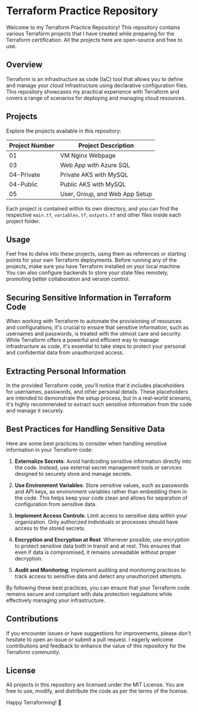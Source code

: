 # Terraform Practice Repository

Welcome to my Terraform Practice Repository! This repository contains various Terraform projects that I have created while preparing for the Terraform certification. All the projects here are open-source and free to use.

## Overview

Terraform is an infrastructure as code (IaC) tool that allows you to define and manage your cloud infrastructure using declarative configuration files. This repository showcases my practical experience with Terraform and covers a range of scenarios for deploying and managing cloud resources.

## Projects

Explore the projects available in this repository:

| Project Number | Project Description                        |
|----------------|--------------------------------------------|
| 01             | VM Nginx Webpage                           |
| 03             | Web App with Azure SQL                     |
| 04-Private     | Private AKS with MySQL                     |
| 04-Public      | Public AKS with MySQL                      |
| 05             | User, Group, and Web App Setup             |

Each project is contained within its own directory, and you can find the respective `main.tf`, `variables.tf`, `outputs.tf` and other files inside each project folder.

## Usage

Feel free to delve into these projects, using them as references or starting points for your own Terraform deployments. Before running any of the projects, make sure you have Terraform installed on your local machine. You can also configure backends to store your state files remotely, promoting better collaboration and version control.

## Securing Sensitive Information in Terraform Code

When working with Terraform to automate the provisioning of resources and configurations, it's crucial to ensure that sensitive information, such as usernames and passwords, is treated with the utmost care and security. While Terraform offers a powerful and efficient way to manage infrastructure as code, it's essential to take steps to protect your personal and confidential data from unauthorized access.

## Extracting Personal Information

In the provided Terraform code, you'll notice that it includes placeholders for usernames, passwords, and other personal details. These placeholders are intended to demonstrate the setup process, but in a real-world scenario, it's highly recommended to extract such sensitive information from the code and manage it securely.

## Best Practices for Handling Sensitive Data

Here are some best practices to consider when handling sensitive information in your Terraform code:

1. **Externalize Secrets**: Avoid hardcoding sensitive information directly into the code. Instead, use external secret management tools or services designed to securely store and manage secrets.

2. **Use Environment Variables**: Store sensitive values, such as passwords and API keys, as environment variables rather than embedding them in the code. This helps keep your code clean and allows for separation of configuration from sensitive data.

3. **Implement Access Controls**: Limit access to sensitive data within your organization. Only authorized individuals or processes should have access to the stored secrets.

4. **Encryption and Encryption at Rest**: Whenever possible, use encryption to protect sensitive data both in transit and at rest. This ensures that even if data is compromised, it remains unreadable without proper decryption.

5. **Audit and Monitoring**: Implement auditing and monitoring practices to track access to sensitive data and detect any unauthorized attempts.

By following these best practices, you can ensure that your Terraform code remains secure and compliant with data protection regulations while effectively managing your infrastructure.

## Contributions

If you encounter issues or have suggestions for improvements, please don't hesitate to open an issue or submit a pull request. I eagerly welcome contributions and feedback to enhance the value of this repository for the Terraform community.

## License

All projects in this repository are licensed under the MIT License. You are free to use, modify, and distribute the code as per the terms of the license.

Happy Terraforming! 🚀
